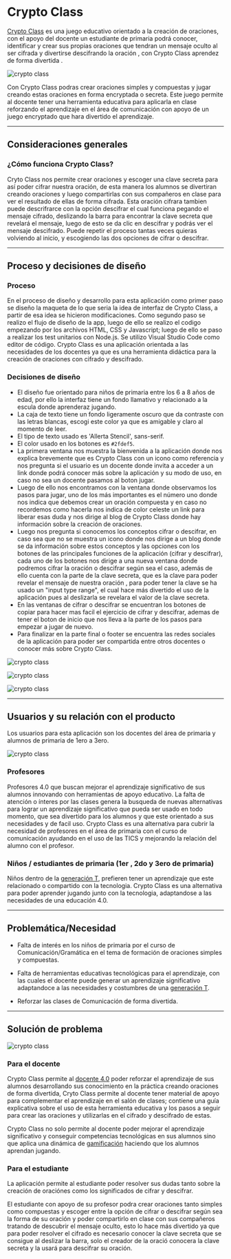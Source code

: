 # Crypto Class

[Crypto Class](https://joanlazo.blogspot.com/2018/11/cripto-class.html) es una juego educativo orientado a la  creación de oraciones, con el apoyo del docente un estudiante de primaria podrá conocer, identificar y crear sus propias oraciones que tendran un mensaje oculto al ser cifrada y divertirse descifrando la oración , con Crypto Class aprendez de forma divertida .

![crypto class](https://4.bp.blogspot.com/-WWARTLqKoU8/W_yJq4DG8sI/AAAAAAAAJmQ/zVmYyxqhK508-P5yHUD0x6_A8W58wki3ACK4BGAYYCw/s1600/CongratsClass%2Bof2018%2521.png)

Con Crypto Class podras crear oraciones simples y compuestas y jugar creando estas oraciones en forma encryptada o secreta. Este juego permite al docente tener una herramienta educativa para aplicarla en clase reforzando el aprendizaje en el área de comunicación con apoyo de un juego encryptado que hara divertido el aprendizaje.

***
## Consideraciones generales

### ¿Cómo funciona Crypto Class?

Cryto Class nos permite crear oraciones y escoger una clave secreta para así poder cifrar nuestra oración, de esta manera los alumnos se divertiran creando oraciones y luego compartirlas con sus compañeros en clase para ver el resultado de ellas de forma cifrada. Esta oración cifrara tambien puede descrifrarce con la opción descifrar el cual funciona pegando el mensaje cifrado, deslizando la barra para encontrar la clave secreta que revelará el mensaje, luego de esto se da clic en descifrar y podrás ver el mensaje descifrado.
Puede repetir el proceso tantas veces quieras volviendo al inicio, y escogiendo las dos opciones de cifrar o descifrar.
***

## Proceso y decisiones de diseño

### Proceso

En el proceso de diseño y desarrollo para esta aplicación como primer paso se diseño la maqueta de lo que seria la idea de interfaz de Crypto Class, a partir de esa idea se hicieron modificaciones.
Como segundo paso se realizo el flujo de diseño de la app, luego de ello se realizo el codigo empezando por los archivos HTML, CSS y Javascript; luego de ello se paso a realizar los test unitarios con Node.js. Se utilizo Visual Studio Code como editor de código.
Crypto Class es una aplicación orientada a las necesidades de los docentes ya que es una herramienta didáctica para la creación de oraciones con cifrado y descifrado. 

### Decisiones de diseño

- El diseño fue orientado para niños de primaria entre los 6 a 8 años de edad, por ello la interfaz tiene un fondo llamativo y relacionado a la escula donde aprenderaz jugando. 
- La caja de texto tiene un fondo ligeramente oscuro que da contraste con las letras blancas, escogi este color ya que es amigable y claro al momento de leer.
- El tipo de texto usado es 'Allerta Stencil', sans-serif.
- El color usado en los botones es `#2fdef5`.
- La primera ventana nos muestra la bienvenida a la aplicación donde nos explica brevemente que es Crypto Class con un icono como referencia y nos pregunta si el usuario es un docente donde invita a acceder a un link donde podrá conocer más sobre la aplicación y su modo de uso, en caso no sea un docente pasamos al boton jugar.
 - Luego de ello nos encontramos con la ventana donde observamos los pasos para jugar, uno de los más importantes es el número uno donde nos indica que debemos crear un oración compuesta y en caso no recordemos como hacerla nos indica de color celeste un link para liberar esas duda y nos dirige al blog de Crypto Class donde hay información sobre la creación de oraciones.
 - Luego nos pregunta si conocemos los conceptos cifrar o descifrar, en caso sea que no se muestra un icono donde nos dirige a un blog donde se da información sobre estos conceptos y las opciones con los botones de las principales funciones de la aplicación (cifrar y descifrar), cada uno de los botones nos dirige a una nueva ventana donde podremos cifrar la oración o descifrar según sea el caso, además de ello cuenta con la parte de la clave secreta, que es la clave para poder revelar el mensaje de nuestra oración , para poder tener la clave se ha usado un "input type range", el cual hace más divertido el uso de la aplicación pues al deslizarla se revelara el valor de la clave secreta.
 - En las ventanas de cifrar o descifrar se encuentran los botones de copiar para hacer mas facil el ejercicio de cifrar y descifrar, ademas de tener el boton de inicio que nos lleva a la parte de los pasos para empezar a jugar de nuevo. 
 - Para finalizar en la parte final o footer se encuentra las redes sociales de la aplicación para poder ser compartida entre otros docentes o conocer más sobre Crypto Class.

![crypto class](https://3.bp.blogspot.com/-77HGSJiC6NU/XAAUtMqUFII/AAAAAAAAJoY/eb9yBIO2P24gmhCj7ggHGvyfynrhGbXcACLcBGAs/s640/inicio.png)

![crypto class](https://1.bp.blogspot.com/-_VwuazomGI0/XAAUyvCl07I/AAAAAAAAJoc/YCrff2BjCDEbiXhd3GcH3eiBfBjNDo-ygCLcBGAs/s640/jugar.png)

![crypto class](https://3.bp.blogspot.com/-SSd0lpEmGu0/XAAVAurszNI/AAAAAAAAJok/_av1KeO6zQsYcxF9UmoUbB8oivHmB1BZwCLcBGAs/s640/cifrar.png)

***
## Usuarios y su relación con el producto

Los usuarios para esta aplicación son los docentes del área de primaria y alumnos de primaria de 1ero a 3ero.

![crypto class](https://1.bp.blogspot.com/-NQ5TrWK7mb0/W_31lla9kBI/AAAAAAAAJm0/Rg5rQRMYVJgmoDlyDWSlNhFuz7eOOoHBACLcBGAs/s640/cRYPTO%2BCLASS.png)


### Profesores

Profesores 4.0 que buscan mejorar el aprendizaje significativo de sus alumnos innovando con herramientas de apoyo educativo. La falta de atención o ínteres por las clases genera la busqueda de nuevas alternativas para lograr un aprendizaje significativo que pueda ser usado en todo momento, que sea divertido para los alumnos y que este orientado a sus necesidades y de facil uso. Crypto Class es una alternativa para cubrir la necesidad de profesores en el área de primaria con el curso de comunicación ayudando en el uso de las TICS y mejorando la relación del alumno con el profesor.

### Niños / estudiantes de primaria (1er , 2do y 3ero de primaria)

Niños dentro de la [generación T](https://es.wikipedia.org/wiki/Generaci%C3%B3n_T), prefieren tener un aprendizaje que este relacionado o compartido con la tecnologia. Crypto Class es una alternativa para poder aprender jugando junto con la tecnologia, adaptandose a las necesidades de una educación 4.0.
*** 
## Problemática/Necesidad

* Falta de interés en los niños de primaria por el curso de Comunicación/Gramática en el tema de formación de oraciones simples y compuestas. 

* Falta de herramientas educativas tecnológicas para el aprendizaje, con las cuales el docente puede generar un aprendizaje significativo adaptandoce a las necesidades y costumbres de una [generación T](https://es.wikipedia.org/wiki/Generaci%C3%B3n_T).

* Reforzar las clases de Comunicación de forma divertida.

***
## Solución de problema

![crypto class](https://3.bp.blogspot.com/-MbfXTaaauAY/W_yJAXvweCI/AAAAAAAAJmE/_mVSgKHC0dsHBpbYpzsnBtC2ipF-hkPUgCLcBGAs/s640/Aprende%2Bjugado%2Bcon%2Bcripto%2Bclass%2521.png)

### Para el docente
Crypto Class permite al [docente 4.0](https://elpais.com/tecnologia/2012/06/08/actualidad/1339156111_565965.html) poder reforzar el aprendizaje de sus alumnos desarrollando sus conocimiento en la práctica creando oraciones de forma divertida, Cryto Class permite al docente tener material de apoyo para complementar el aprendizaje en el salón de clases; contiene una guía explicativa sobre el uso de esta herramienta educativa y los pasos a seguir para crear las oraciones y utilizarlas en el cifrado y descifrado de estas.

Crypto Class no solo permite al docente poder mejorar el aprendizaje significativo y conseguir competencias tecnológicas en sus alumnos sino que aplica una dinámica de [gamificación](https://iiemd.com/gamificacion/que-es-gamificacion) haciendo que los alumnos aprendan jugando.


### Para el estudiante
 La aplicación permite al estudiante poder resolver sus dudas tanto sobre la creación de oraciónes como los significados de cifrar y descifrar. 

 El estudiante con apoyo de su profesor podra crear oraciones tanto simples como compuestas y escoger entre la opción de cifrar o descifrar según sea la forma de su oración y poder compartirlo en clase con sus compañeros tratando de descubrir el mensaje oculto, esto lo hace más divertido ya que para poder resolver el cifrado es necesario conocer la clave secreta que se consigue al deslizar la barra, solo el creador de la oració conocera la clave secreta y la usará para descifrar su oración.



